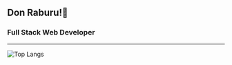 Don Raburu!👋
----
### Full Stack Web Developer
---
![Top Langs](https://github-readme-stats.vercel.app/api/top-langs/?username=raburu675&hide_progress=true)

